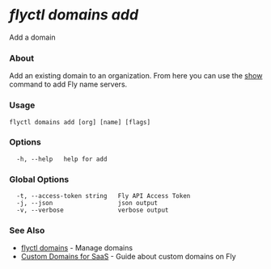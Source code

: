 # _flyctl domains add_

Add a domain

### About

Add an existing domain to an organization. From here you can use the [show](/docs/flyctl/domains-show) command to add Fly name servers.

### Usage
```
flyctl domains add [org] [name] [flags]
```

### Options

```
  -h, --help   help for add
```

### Global Options

```
  -t, --access-token string   Fly API Access Token
  -j, --json                  json output
  -v, --verbose               verbose output
```

### See Also

* [flyctl domains](/docs/flyctl/domains/)	 - Manage domains
* [Custom Domains for SaaS](/docs/app-guides/custom-domains-with-fly)   - Guide about custom domains on Fly
